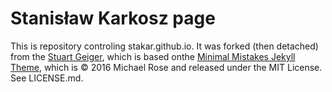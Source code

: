 # Stanisław Karkosz page

This is repository controling stakar.github.io. It was forked (then detached) from the [Stuart Geiger](https://github.com/staeiou), which is based onthe [Minimal Mistakes Jekyll Theme](https://mmistakes.github.io/minimal-mistakes/), which is © 2016 Michael Rose and released under the MIT License. See LICENSE.md.
